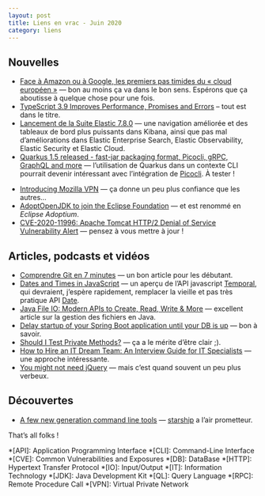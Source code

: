 ```yaml
---
layout: post
title: Liens en vrac - Juin 2020
category: liens
---
```


## Nouvelles

- [Face à Amazon ou à Google, les premiers pas timides du « cloud européen »](https://www.lemonde.fr/economie/article/2020/06/04/face-a-amazon-ou-a-google-les-premiers-pas-timides-du-cloud-europeen_6041797_3234.html)
  — bon au moins ça va dans le bon sens. Espérons que ça aboutisse à quelque chose pour une fois.
- [TypeScript 3.9 Improves Performance, Promises and Errors](https://www.infoq.com/news/2020/05/typescript-3-9-release/)
  – tout est dans le titre.
- [Lancement de la Suite Elastic 7.8.0](https://www.elastic.co/fr/blog/whats-new-in-elastic-stack-7-8-0-release)
  — une navigation améliorée et des tableaux de bord plus puissants dans Kibana, ainsi que pas mal d’améliorations dans
  Elastic Enterprise Search, Elastic Observability, Elastic Security et Elastic Cloud.
- [Quarkus 1.5 released - fast-jar packaging format, Picocli, gRPC, GraphQL and more](https://quarkus.io/blog/quarkus-1-5-final-released/)
  — l’utilisation de Quarkus dans un contexte CLI pourrait devenir intéressant avec l’intégration de
  [Picocli](https://picocli.info/). À tester !
* [Introducing Mozilla VPN](https://blog.mozilla.org/futurereleases/2020/06/18/introducing-firefox-private-network-vpns-official-product-the-mozilla-vpn/)
  — ça donne un peu plus confiance que les autres…
* [AdoptOpenJDK to join the Eclipse Foundation](https://blog.adoptopenjdk.net/2020/06/adoptopenjdk-to-join-the-eclipse-foundation/)
  — et est renommé en _Eclipse Adoptium_.
* [CVE-2020-11996: Apache Tomcat HTTP/2 Denial of Service Vulnerability Alert](https://nvd.nist.gov/vuln/detail/CVE-2020-11996)
  — pensez à vous mettre à jour !

## Articles, podcasts et vidéos

* [Comprendre Git en 7 minutes](https://www.jesuisundev.com/comprendre-git-en-7-minutes/)
  — un bon article pour les débutant.
* [Dates and Times in JavaScript](https://blogs.igalia.com/compilers/2020/06/23/dates-and-times-in-javascript/)
  — un aperçu de l’API javascript [Temporal](https://tc39.es/proposal-temporal/docs/cookbook.html), qui devraient,
  j’espère rapidement, remplacer la vieille et pas très pratique
  API [Date](https://www.w3schools.com/jsref/jsref_obj_date.asp).
* [Java File IO: Modern APIs to Create, Read, Write & More](https://www.marcobehler.com/guides/java-files)
  — excellent article sur la gestion des fichiers en Java.
* [Delay startup of your Spring Boot application until your DB is up](https://deinum.biz/2020-06-30-Wait-for-database-startup/)
  — bon à savoir.
* [Should I Test Private Methods?](http://shoulditestprivatemethods.com/)
  — ça a le mérite d’être clair ;).
* [How to Hire an IT Dream Team: An Interview Guide for IT Specialists](https://dzone.com/articles/how-to-conduct-an-interview-and-evaluate-developer)
  — une approche intéressante.
* [You might not need jQuery](http://youmightnotneedjquery.com/)
  — mais c’est quand souvent un peu plus verbeux.

## Découvertes

* [A few new generation command line tools](https://kushaldas.in/posts/a-few-new-generation-command-line-tools.html)
  — [starship](https://starship.rs/) a l’air prometteur.

That’s all folks !

*[API]: Application Programming Interface
*[CLI]: Command-Line Interface
*[CVE]: Common Vulnerabilities and Exposures
*[DB]: DataBase
*[HTTP]: Hypertext Transfer Protocol
*[IO]: Input/Output
*[IT]: Information Technology
*[JDK]: Java Development Kit
*[QL]: Query Language
*[RPC]: Remote Procedure Call
*[VPN]: Virtual Private Network

